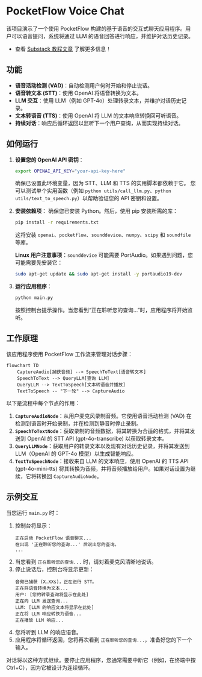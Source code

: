 # PocketFlow Voice Chat

该项目演示了一个使用 PocketFlow 构建的基于语音的交互式聊天应用程序。用户可以语音提问，系统将通过 LLM 的语音回答进行响应，并维护对话历史记录。

- 查看 [Substack 教程文章](https://pocketflow.substack.com/p/build-your-own-voice-chatbot-from) 了解更多信息！


## 功能

-   **语音活动检测 (VAD)**：自动检测用户何时开始和停止说话。
-   **语音转文本 (STT)**：使用 OpenAI 将语音转换为文本。
-   **LLM 交互**：使用 LLM（例如 GPT-4o）处理转录文本，并维护对话历史记录。
-   **文本转语音 (TTS)**：使用 OpenAI 将 LLM 的文本响应转换回可听语音。
-   **持续对话**：响应后循环返回以监听下一个用户查询，从而实现持续对话。

## 如何运行

1.  **设置您的 OpenAI API 密钥**：
    ```bash
    export OPENAI_API_KEY="your-api-key-here"
    ```
    确保已设置此环境变量，因为 STT、LLM 和 TTS 的实用脚本都依赖于它。
    您可以测试单个实用函数（例如 `python utils/call_llm.py`、`python utils/text_to_speech.py`）以帮助验证您的 API 密钥和设置。

2.  **安装依赖项**：
    确保您已安装 Python。然后，使用 pip 安装所需的库：
    ```bash
    pip install -r requirements.txt
    ```
    这将安装 `openai`、`pocketflow`、`sounddevice`、`numpy`、`scipy` 和 `soundfile` 等库。

    **Linux 用户注意事项**：`sounddevice` 可能需要 PortAudio。如果遇到问题，您可能需要先安装它：
    ```bash
    sudo apt-get update && sudo apt-get install -y portaudio19-dev
    ```

3.  **运行应用程序**：
    ```bash
    python main.py
    ```
    按照控制台提示操作。当您看到“正在聆听您的查询...”时，应用程序将开始监听。

## 工作原理

该应用程序使用 PocketFlow 工作流来管理对话步骤：

```mermaid
flowchart TD
    CaptureAudio[捕获音频] --> SpeechToText[语音转文本]
    SpeechToText --> QueryLLM[查询 LLM]
    QueryLLM --> TextToSpeech[文本转语音并播放]
    TextToSpeech -- "下一轮" --> CaptureAudio
```

以下是流程中每个节点的作用：

1.  **`CaptureAudioNode`**：从用户麦克风录制音频。它使用语音活动检测 (VAD) 在检测到语音时开始录制，并在检测到静音时停止录制。
2.  **`SpeechToTextNode`**：获取录制的音频数据，将其转换为合适的格式，并将其发送到 OpenAI 的 STT API (gpt-4o-transcribe) 以获取转录文本。
3.  **`QueryLLMNode`**：获取用户的转录文本以及现有对话历史记录，并将其发送到 LLM（OpenAI 的 GPT-4o 模型）以生成智能响应。
4.  **`TextToSpeechNode`**：接收来自 LLM 的文本响应，使用 OpenAI 的 TTS API (gpt-4o-mini-tts) 将其转换为音频，并将音频播放给用户。如果对话设置为继续，它将转换回 `CaptureAudioNode`。

## 示例交互

当您运行 `main.py` 时：

1.  控制台将显示：
    ```
    正在启动 PocketFlow 语音聊天...
    在出现 '正在聆听您的查询...' 后说出您的查询。
    ...
    ```
2.  当您看到 `正在聆听您的查询...` 时，请对着麦克风清晰地说话。
3.  停止说话后，控制台将显示更新：
    ```
    音频已捕获 (X.XXs)，正在进行 STT。
    正在将语音转换为文本...
    用户: [您的转录查询将显示在此处]
    正在向 LLM 发送查询...
    LLM: [LLM 的响应文本将显示在此处]
    正在将 LLM 响应转换为语音...
    正在播放 LLM 响应...
    ```
4.  您将听到 LLM 的响应语音。
5.  应用程序将循环返回，您将再次看到 `正在聆听您的查询...`，准备好您的下一个输入。

对话将以这种方式继续。要停止应用程序，您通常需要中断它（例如，在终端中按 Ctrl+C），因为它被设计为连续循环。
